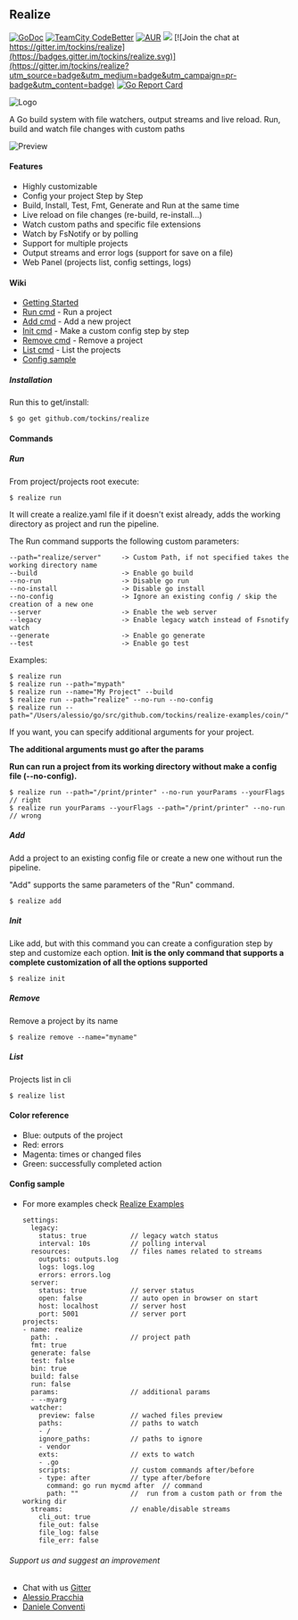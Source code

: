 ## Realize

[![GoDoc](https://img.shields.io/badge/documentation-godoc-blue.svg)](https://godoc.org/github.com/tockins/realize)
[![TeamCity CodeBetter](https://travis-ci.org/tockins/realize.svg?branch=v1)](https://travis-ci.org/tockins/realize)
[![AUR](https://img.shields.io/aur/license/yaourt.svg?maxAge=2592000?style=flat-square)](https://raw.githubusercontent.com/tockins/realize/v1/LICENSE)
[![](https://img.shields.io/badge/realize-examples-yellow.svg)](https://github.com/tockins/realize-examples)
[![Join the chat at https://gitter.im/tockins/realize](https://badges.gitter.im/tockins/realize.svg)](https://gitter.im/tockins/realize?utm_source=badge&utm_medium=badge&utm_campaign=pr-badge&utm_content=badge)
[![Go Report Card](https://goreportcard.com/badge/github.com/tockins/realize)](https://goreportcard.com/report/github.com/tockins/realize)


![Logo](http://i.imgur.com/8nr2s1b.jpg)

A Go build system with file watchers, output streams and live reload. Run, build and watch file changes with custom paths

![Preview](http://i.imgur.com/dJbNZjt.gif)

#### Features

- Highly customizable
- Config your project Step by Step
- Build, Install, Test, Fmt, Generate and Run at the same time
- Live reload on file changes (re-build, re-install...)
- Watch custom paths and specific file extensions
- Watch by FsNotify or by polling
- Support for multiple projects
- Output streams and error logs (support for save on a file)
- Web Panel (projects list, config settings, logs)

#### Wiki

- [Getting Started](#installation-and-usage)
- [Run cmd](#run) - Run a project
- [Add cmd](#add) - Add a new project
- [Init cmd](#init) - Make a custom config step by step
- [Remove cmd](#remove) - Remove a project 
- [List cmd](#list) - List the projects
- [Config sample](#config-sample)


##### Installation
Run this to get/install:
```
$ go get github.com/tockins/realize
```
#### Commands

##### Run
From project/projects root execute:
```
$ realize run
```

It will create a realize.yaml file if it doesn't exist already, adds the working directory as project and run the pipeline.

The Run command supports the following custom parameters:

```
--path="realize/server"     -> Custom Path, if not specified takes the working directory name    
--build                     -> Enable go build   
--no-run                    -> Disable go run
--no-install                -> Disable go install
--no-config                 -> Ignore an existing config / skip the creation of a new one
--server                    -> Enable the web server
--legacy                    -> Enable legacy watch instead of Fsnotify watch
--generate                  -> Enable go generate
--test                      -> Enable go test
```
Examples:

```
$ realize run
$ realize run --path="mypath"
$ realize run --name="My Project" --build
$ realize run --path="realize" --no-run --no-config
$ realize run --path="/Users/alessio/go/src/github.com/tockins/realize-examples/coin/"
```

If you want, you can specify additional arguments for your project.

 **The additional arguments must go after the params**
 
 **Run can run a project from its working directory without make a config file (--no-config).**

```
$ realize run --path="/print/printer" --no-run yourParams --yourFlags // right
$ realize run yourParams --yourFlags --path="/print/printer" --no-run // wrong
```
##### Add 

Add a project to an existing config file or create a new one without run the pipeline. 

"Add" supports the same parameters of the "Run" command.

```
$ realize add
```

##### Init 

Like add, but with this command you can create a configuration step by step and customize each option. 
**Init is the only command that supports a complete customization of all the options supported**

```
$ realize init
```

##### Remove
Remove a project by its name
```
$ realize remove --name="myname"
```

##### List
Projects list in cli
```
$ realize list
```

#### Color reference

- Blue: outputs of the project
- Red: errors
- Magenta: times or changed files
- Green: successfully completed action


#### Config sample

- For more examples check [Realize Examples](https://github.com/tockins/realize-examples)

     ```
     settings:
       legacy:                
         status: true           // legacy watch status
         interval: 10s          // polling interval
       resources:               // files names related to streams
         outputs: outputs.log   
         logs: logs.log         
         errors: errors.log
       server:                  
         status: true           // server status         
         open: false            // auto open in browser on start
         host: localhost        // server host  
         port: 5001             // server port
     projects:
     - name: realize    
       path: .                  // project path
       fmt: true                
       generate: false
       test: false
       bin: true
       build: false
       run: false
       params:                  // additional params
       - --myarg
       watcher:
         preview: false         // wached files preview
         paths:                 // paths to watch
         - /
         ignore_paths:          // paths to ignore
         - vendor
         exts:                  // exts to watch
         - .go
         scripts:               // custom commands after/before
         - type: after          // type after/before
           command: go run mycmd after  // command
           path: ""             //  run from a custom path or from the working dir
       streams:                 // enable/disable streams 
         cli_out: true
         file_out: false
         file_log: false
         file_err: false

    ```                    


###### Support us and suggest an improvement

- Chat with us [Gitter](https://gitter.im/tockins/realize)
- [Alessio Pracchia](https://www.linkedin.com/in/alessio-pracchia-38a70673)
- [Daniele Conventi](https://www.linkedin.com/in/conventi)
